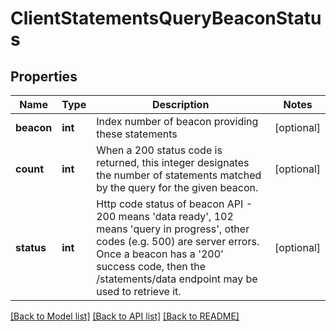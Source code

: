 # ClientStatementsQueryBeaconStatus

## Properties
Name | Type | Description | Notes
------------ | ------------- | ------------- | -------------
**beacon** | **int** | Index number of beacon providing these statements  | [optional] 
**count** | **int** | When a 200 status code is returned, this integer designates  the number of statements matched by the query for the  given beacon.  | [optional] 
**status** | **int** | Http code status of beacon API - 200 means &#39;data ready&#39;,  102 means &#39;query in progress&#39;, other codes (e.g. 500) are  server errors. Once a beacon has a &#39;200&#39; success code,  then the /statements/data endpoint may be used to retrieve it.  | [optional] 

[[Back to Model list]](../README.md#documentation-for-models) [[Back to API list]](../README.md#documentation-for-api-endpoints) [[Back to README]](../README.md)


